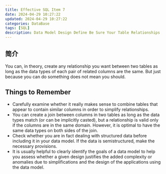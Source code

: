 ```yaml
---
title: Effective SQL Item 7
date: 2024-04-29 10:27:22
updated: 2024-04-29 10:27:22
categories: DataBase
tags: [SQL]
description: Data Model Design Define Be Sure Your Table Relationships Make Sense
---
```


## 简介
You can, in theory, create any relationship you want between two tables as long as the data types of each pair of related columns are the same. But just because you can do something does not mean you should.

## Things to Remember
- Carefully examine whether it really makes sense to combine tables that appear to contain similar columns in order to simplify relationships.
- You can create a join between columns in two tables as long as the data types match (or can be implicitly casted), but a relationship is valid only if the columns are in the same domain. However, it is optimal to have the same data types on both sides of the join.
- Check whether you are in fact dealing with structured data before including it in your data model. If the data is semistructured, make the necessary provisions.
- It is usually helpful to clearly identify the goals of a data model to help you assess whether a given design justifies the added complexity or anomalies due to simplifications and the design of the applications using the data model.


